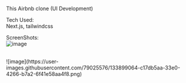 This Airbnb clone (UI Development) </br>

Tech Used:</br>
Next.js, tailwindcss

ScreenShots:</br>
![image](https://user-images.githubusercontent.com/79025576/133898689-607cdc4e-9dab-4d2d-9954-1422b19c924a.png)

</br>
![image](https://user-images.githubusercontent.com/79025576/133899064-c17db5aa-33e0-4266-b7a2-6f41e58aa4f8.png)
